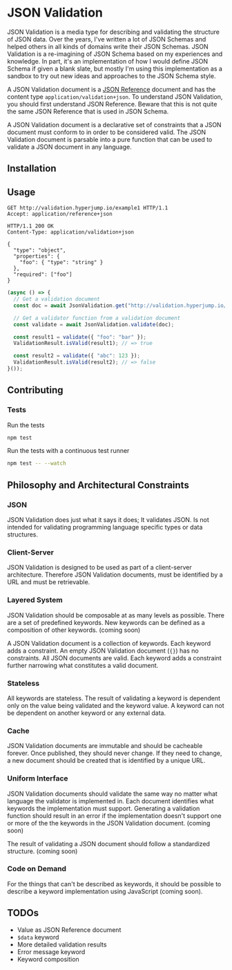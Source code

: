JSON Validation
===============

JSON Validation is a media type for describing and validating the structure of
JSON data. Over the years, I've written a lot of JSON Schemas and helped others
in all kinds of domains write their JSON Schemas. JSON Validation is a
re-imagining of JSON Schema based on my experiences and knowledge. In part,
it's an implementation of how I would define JSON Schema if given a blank slate,
but mostly I'm using this implementation as a sandbox to try out new ideas and
approaches to the JSON Schema style.

A JSON Validation document is a [JSON Reference](https://github.com/jdesrosiers/json-reference)
document and has the content type `application/validation+json`. To understand
JSON Validation, you should first understand JSON Reference. Beware that this is
not quite the same JSON Reference that is used in JSON Schema.

A JSON Validation document is a declarative set of constraints that a JSON
document must conform to in order to be considered valid. The JSON Validation
document is parsable into a pure function that can be used to validate a JSON
document in any language.

Installation
------------

Usage
-----

```http
GET http://validation.hyperjump.io/example1 HTTP/1.1
Accept: application/reference+json
```

```http
HTTP/1.1 200 OK
Content-Type: application/validation+json

{
  "type": "object",
  "properties": {
    "foo": { "type": "string" }
  },
  "required": ["foo"]
}
```

```javascript
(async () => {
  // Get a validation document
  const doc = await JsonValidation.get("http://validation.hyperjump.io/example1");

  // Get a validator function from a validation document
  const validate = await JsonValidation.validate(doc);

  const result1 = validate({ "foo": "bar" });
  ValidationResult.isValid(result1); // => true

  const result2 = validate({ "abc": 123 });
  ValidationResult.isValid(result2); // => false
}());
```

Contributing
------------

### Tests

Run the tests

```bash
npm test
```

Run the tests with a continuous test runner
```bash
npm test -- --watch
```

Philosophy and Architectural Constraints
---------------------------------------

### JSON

JSON Validation does just what it says it does; It validates JSON. Is not
intended for validating programming language specific types or data structures.

### Client-Server

JSON Validation is designed to be used as part of a client-server architecture.
Therefore JSON Validation documents, must be identified by a URL and must be
retrievable.

### Layered System

JSON Validation should be composable at as many levels as possible. There are a
set of predefined keywords. New keywords can be defined as a composition of
other keywords. (coming soon)

A JSON Validation document is a collection of keywords. Each keyword adds a
constraint. An empty JSON Validation document (`{}`) has no constraints. All JSON
documents are valid. Each keyword adds a constraint further narrowing what
constitutes a valid document.

### Stateless

All keywords are stateless. The result of validating a keyword is dependent
only on the value being validated and the keyword value. A keyword can not be
dependent on another keyword or any external data.

### Cache

JSON Validation documents are immutable and should be cacheable forever. Once
published, they should never change. If they need to change, a new document
should be created that is identified by a unique URL.

### Uniform Interface

JSON Validation documents should validate the same way no matter what language
the validator is implemented in. Each document identifies what keywords the
implementation must support. Generating a validation function should result in
an error if the implementation doesn't support one or more of the the keywords
in the JSON Validation document. (coming soon)

The result of validating a JSON document should follow a standardized structure.
(coming soon)

### Code on Demand

For the things that can't be described as keywords, it should be possible to
describe a keyword implementation using JavaScript (coming soon).

TODOs
-----

* Value as JSON Reference document
* `$data` keyword
* More detailed validation results
* Error message keyword
* Keyword composition
